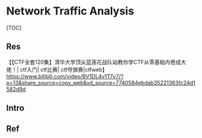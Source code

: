 # Network Traffic Analysis

[TOC]



## Res
【【CTF全套120集】清华大学顶尖蓝莲花战队站教你学CTF从零基础内卷成大佬！| ctf入门| ctf比赛| ctf夺旗赛|ctfweb】 https://www.bilibili.com/video/BV1DL4y1T7v7/?p=13&share_source=copy_web&vd_source=7740584ebdab35221363fc24d1582d9d



## Intro



## Ref
[👍 流量分析入门]: https://www.cnblogs.com/websec80/p/17879467.html
[👍 CTF-流量分析总结]: https://jwt1399.top/posts/29176.html